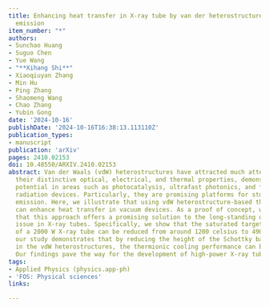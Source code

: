 ```yaml
---
title: Enhancing heat transfer in X-ray tube by van der heterostructures-based thermionic
  emission
item_number: "*"
authors:
- Sunchao Huang
- Suguo Chen
- Yue Wang
- "**Xihang Shi**"
- Xiaoqiuyan Zhang
- Min Hu
- Ping Zhang
- Shaomeng Wang
- Chao Zhang
- Yubin Gong
date: '2024-10-16'
publishDate: '2024-10-16T16:38:13.113110Z'
publication_types:
- manuscript
publication: 'arXiv'
pages: 2410.02153
doi: 10.48550/ARXIV.2410.02153
abstract: Van der Waals (vdW) heterostructures have attracted much attention due to
  their distinctive optical, electrical, and thermal properties, demonstrating promising
  potential in areas such as photocatalysis, ultrafast photonics, and free electron
  radiation devices. Particularly, they are promising platforms for studying thermionic
  emission. Here, we illustrate that using vdW heterostructure-based thermionic emission
  can enhance heat transfer in vacuum devices. As a proof of concept, we demonstrate
  that this approach offers a promising solution to the long-standing overheating
  issue in X-ray tubes. Specifically, we show that the saturated target temperature
  of a 2000 W X-ray tube can be reduced from around 1200 celsius to 490 celsius. Additionally,
  our study demonstrates that by reducing the height of the Schottky barrier formed
  in the vdW heterostructures, the thermionic cooling performance can be enhanced.
  Our findings pave the way for the development of high-power X-ray tubes.
tags:
- Applied Physics (physics.app-ph)
- 'FOS: Physical sciences'
links:

---
```

